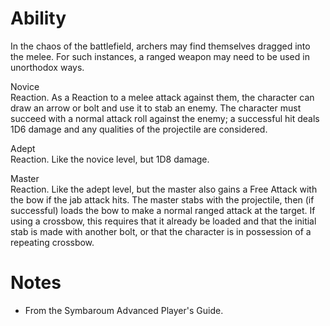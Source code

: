 # Ability
In the chaos of the battlefield, archers may find themselves dragged into the melee. For such instances, a ranged weapon may need to be used in unorthodox ways.

Novice<br>Reaction. As a Reaction to a melee attack against them, the character can draw an arrow or bolt and use it to stab an enemy. The character must succeed with a normal attack roll against the enemy; a successful hit deals 1D6 damage and any qualities of the projectile are considered.

Adept<br>Reaction. Like the novice level, but 1D8 damage.

Master<br>Reaction. Like the adept level, but the master also gains a Free Attack with the bow if the jab attack hits. The master stabs with the projectile, then (if successful) loads the bow to make a normal ranged attack at the target. If using a crossbow, this requires that it already be loaded and that the initial stab is made with another bolt, or that the character is in possession of a repeating crossbow.
# Notes
* From the Symbaroum Advanced Player's Guide.